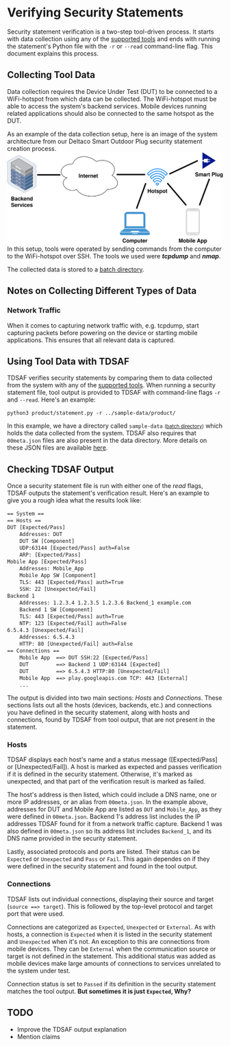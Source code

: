 # Verifying Security Statements
Security statement verification is a two-step tool-driven process. It starts with data collection using any of the [supported tools](../Tools.md#list-of-supported-tools) and ends with running the statement's Python file with the `-r` or `--read` command-line flag. This document explains this process.

## Collecting Tool Data
Data collection requires the Device Under Test (DUT) to be connected to a WiFi-hotspot from which data can be collected. The WiFi-hotspot must be able to access the system's backend services. Mobile devices running related applications should also be connected to the same hotspot as the DUT.

As an example of the data collection setup, here is an image of the system architecture from our Deltaco Smart Outdoor Plug security statement creation process.
![Data collection system architecture image](img/deltaco-smart-plug.png)
In this setup, tools were operated by sending commands from the computer to the WiFi-hotspot over SSH. The tools we used were **_tcpdump_** and **_nmap_**.

The collected data is stored to a [batch directory](../Tools.md#batch-files-and-directories).

## Notes on Collecting Different Types of Data
### Network Traffic
When it comes to capturing network traffic with, e.g. tcpdump, start capturing packets before powering on the device or starting mobile applications. This ensures that all relevant data is captured.

## Using Tool Data with TDSAF
TDSAF verifies security statements by comparing them to data collected from the system with any of the [supported tools](../Tools.md#list-of-supported-tools). When running a security statement file, tool output is provided to TDSAF with command-line flags `-r` and `--read`. Here's an example:
```shell
python3 product/statement.py -r ../sample-data/product/
```
In this example, we have a directory called `sample-data` <small>([batch directory](../Tools.md#batch-files-and-directories))</small> which holds the data collected from the system. TDSAF also requires that `00meta.json` files are also present in the data directory. More details on these JSON files are available [here](../Tools.md#batch-files-and-directories).

## Checking TDSAF Output
Once a security statement file is run with either one of the _read_ flags, TDSAF outputs the statement's verification result. Here's an example to give you a rough idea what the results look like:
```
== System ==
== Hosts ==
DUT [Expected/Pass]
    Addresses: DUT
    DUT SW [Component]
    UDP:63144 [Expected/Pass] auth=False
    ARP: [Expected/Pass]
Mobile App [Expected/Pass]
    Addresses: Mobile_App
    Mobile App SW [Component]
    TLS: 443 [Expected/Pass] auth=True
    SSH: 22 [Unexpected/Fail]
Backend 1
    Addresses: 1.2.3.4 1.2.3.5 1.2.3.6 Backend_1 example.com
    Backend 1 SW [Component]
    TLS: 443 [Expected/Pass] auth=True
    NTP: 123 [Expected/Fail] auth=False
6.5.4.3 [Unexpected/Fail]
    Addresses: 6.5.4.3
    HTTP: 80 [Unexpected/Fail] auth=False
== Connections ==
    Mobile App  ==> DUT SSH:22 [Expected/Pass]
    DUT         ==> Backend 1 UDP:63144 [Expected]
    DUT         ==> 6.5.4.3 HTTP:80 [Unexpected/Fail]
    Mobile App  ==> play.googleapis.com TCP: 443 [External]
    ...
```
The output is divided into two main sections: _Hosts_ and _Connections_. These sections lists out all the hosts (devices, backends, etc.) and connections you have defined in the security statement, along with hosts and connections, found by TDSAF from tool output, that are not present in the statement.

### Hosts
TDSAF displays each host's name and a status message ([Expected/Pass] or [Unexpected/Fail]). A host is marked as expected and passes verification if it is defined in the security statement. Otherwise, it's marked as unexpected, and that part of the verification result is marked as failed.

The host's address is then listed, which could include a DNS name, one or more IP addresses, or an alias from `00meta.json`. In the example above, addresses for DUT and Mobile App are listed as `DUT` and `Mobile_App`, as they were defined in `00meta.json`. Backend 1's address list includes the IP addresses TDSAF found for it from a network traffic capture. Backend 1 was also defined in `00meta.json` so its address list includes `Backend_1`, and its DNS name provided in the security statement.

Lastly, associated protocols and ports are listed. Their status can be `Expected` or `Unexpected` and `Pass` or `Fail`. This again dependes on if they were defined in the security statement and found in the tool output.

### Connections
TDSAF lists out individual connections, displaying their source and target (`source ==> target`). This is followed by the top-level protocol and target port that were used.

Connections are categorized as `Expected`, `Unexpected` or `External`. As with hosts, a connection is `Expected` when it is listed in the security statement and `Unexpected` when it's not. An exception to this are connections from mobile devices. They can be `External` when the communication source or target is not defined in the statement. This additional status was added as mobile devices make large amounts of connections to services unrelated to the system under test.

Connection status is set to `Passed` if its definition in the security statement matches the tool output. **But sometimes it is just `Expected`, Why?**


## TODO
- Improve the TDSAF output explanation
- Mention claims